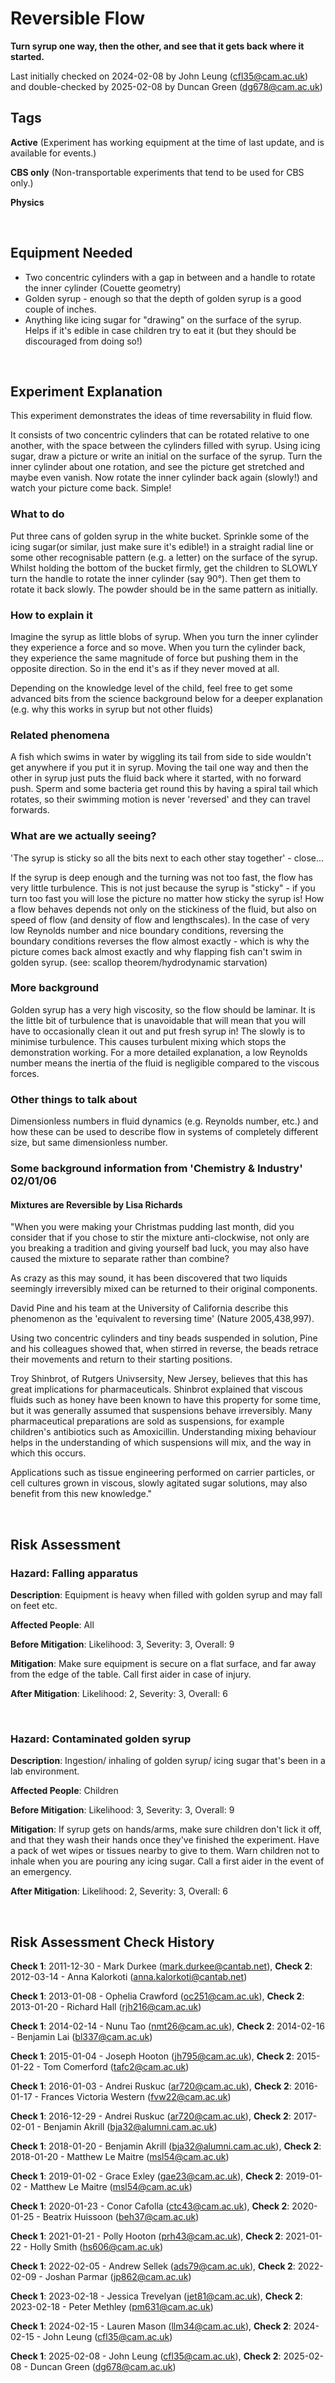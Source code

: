 # Reversible Flow

**Turn syrup one way, then the other, and see that it gets back where it started.**

Last initially checked on 2024-02-08 by John Leung (cfl35@cam.ac.uk) and double-checked by 2025-02-08 by Duncan Green (dg678@cam.ac.uk)

## Tags
<!--- Start Tags (DO NOT REMOVE THIS COMMENT) --->

**Active** (Experiment has working equipment at the time of last update, and is available for events.)

**CBS only** (Non-transportable experiments that tend to be used for CBS only.)

**Physics**
<!--- End Tags (DO NOT REMOVE THIS COMMENT) --->

<br/>

## Equipment Needed 
- Two concentric cylinders with a gap in between and a handle to rotate the inner cylinder (Couette geometry)
- Golden syrup - enough so that the depth of golden syrup is a good couple of inches.
- Anything like icing sugar for "drawing" on the surface of the syrup. Helps if it's edible in case children try to eat it (but they should be discouraged from doing so!)

<br/>

## Experiment Explanation 

This experiment demonstrates the ideas of time reversability in fluid flow. 


It consists of two concentric cylinders that can be rotated relative to one another, with the space between the cylinders filled with syrup. Using icing sugar, draw a picture or write an initial on the surface of the syrup. Turn the inner cylinder about one rotation, and see the picture get stretched and maybe even vanish. Now rotate the inner cylinder back again (slowly!) and watch your picture come back. Simple!


### What to do

Put three cans of golden syrup in the white bucket. Sprinkle some of the icing sugar(or similar, just make sure it's edible!) in a straight radial line or some other recognisable pattern (e.g. a letter) on the surface of the syrup. Whilst holding the bottom of the bucket firmly, get the children to SLOWLY turn the handle to rotate the inner cylinder (say 90°). Then get them to rotate it back slowly. The powder should be in the same pattern as initially. 


### How to explain it

Imagine the syrup as little blobs of syrup. When you turn the inner cylinder they experience a force and so move. When you turn the cylinder back, they experience the same magnitude of force but pushing them in the opposite direction. So in the end it's as if they never moved at all.

Depending on the knowledge level of the child, feel free to get some advanced bits from the science background below for a deeper explanation (e.g. why this works in syrup but not other fluids)

### Related phenomena

 A fish which swims in water by wiggling its tail from side to side wouldn't get anywhere if you put it in syrup. Moving the tail one way and then the other in syrup just puts the fluid back where it started, with no forward push. Sperm and some bacteria get round this by having a spiral tail which rotates, so their swimming motion is never 'reversed' and they can travel forwards.


### What are we actually seeing?

'The syrup is sticky so all the bits next to each other stay together' - close... 


If the syrup is deep enough and the turning was not too fast, the flow has very little turbulence. This is not just because the syrup is "sticky" - if you turn too fast you will lose the picture no matter how sticky the syrup is! How a flow behaves depends not only on the stickiness of the fluid, but also on speed of flow (and density of flow and lengthscales). In the case of very low Reynolds number and nice boundary conditions, reversing the boundary conditions reverses the flow almost exactly - which is why the picture comes back almost exactly and why flapping fish can't swim in golden syrup. (see: scallop theorem/hydrodynamic starvation)


### More background

Golden syrup has a very high viscosity, so the flow should be laminar. It is the little bit of turbulence that is unavoidable that will mean that you will have to occasionally clean it out and put fresh syrup in! The slowly is to minimise turbulence. This causes turbulent mixing which stops the demonstration working. 
For a more detailed explanation, a low Reynolds number means the inertia of the fluid is negligible compared to the viscous forces.


### Other things to talk about

Dimensionless numbers in fluid dynamics (e.g. Reynolds number, etc.) and how these can be used to describe flow in systems of completely different size, but same dimensionless number.


### Some background information from 'Chemistry & Industry' 02/01/06
#### Mixtures are Reversible by Lisa Richards
"When you were making your Christmas pudding last month, did you consider that if you chose to stir the mixture anti-clockwise, not only are you breaking a tradition and giving yourself bad luck, you may also have caused the mixture to separate rather than combine?

As crazy as this may sound, it has been discovered that two liquids seemingly irreversibly mixed can be returned to their original components.

David Pine and his team at the University of California describe this phenomenon as the 'equivalent to reversing time' (Nature 2005,438,997).

Using two concentric cylinders and tiny beads suspended in solution, Pine and his colleagues showed that, when stirred in reverse, the beads retrace their movements and return to their starting positions.

Troy Shinbrot, of Rutgers Univsersity, New Jersey, believes that this has great implications for pharmaceuticals. Shinbrot explained that viscous fluids such as honey have been known to have this property for some time, but it was generally assumed that suspensions behave irreversibly. Many pharmaceutical preparations are sold as suspensions, for example children's antibiotics such as Amoxicillin. Understanding mixing behaviour helps in the understanding of which suspensions will mix, and the way in which this occurs.

Applications such as tissue engineering performed on carrier particles, or cell cultures grown in viscous, slowly agitated sugar solutions, may also benefit from this new knowledge."


<br/>

## Risk Assessment

### **Hazard**: Falling apparatus

**Description**: Equipment is heavy when filled with golden syrup and may fall on feet etc.

**Affected People**: All

**Before Mitigation**: Likelihood: 3, Severity: 3, Overall: 9

**Mitigation**: Make sure equipment is secure on a flat surface, and far away from the edge of the table.
Call first aider in case of injury.

**After Mitigation**: Likelihood: 2, Severity: 3, Overall: 6

<br/>

### **Hazard**: Contaminated golden syrup

**Description**: Ingestion/ inhaling of golden syrup/ icing sugar that's been in a lab environment.

**Affected People**: Children

**Before Mitigation**: Likelihood: 3, Severity: 3, Overall: 9

**Mitigation**: If syrup gets on hands/arms, make sure children don't lick it off, and that they wash their hands once they've finished the experiment. Have a pack of wet wipes or tissues nearby to give to them. Warn children not to inhale when you are pouring any icing sugar.
Call a first aider in the event of an emergency.

**After Mitigation**: Likelihood: 2, Severity: 3, Overall: 6

<br/>

## Risk Assessment Check History 

**Check 1**: 2011-12-30 - Mark Durkee (mark.durkee@cantab.net), **Check 2**: 2012-03-14 - Anna Kalorkoti (anna.kalorkoti@cantab.net)

**Check 1**: 2013-01-08 - Ophelia Crawford (oc251@cam.ac.uk), **Check 2**: 2013-01-20 - Richard Hall (rjh216@cam.ac.uk)

**Check 1**: 2014-02-14 - Nunu Tao (nmt26@cam.ac.uk), **Check 2**: 2014-02-16 - Benjamin Lai (bl337@cam.ac.uk)

**Check 1**: 2015-01-04 - Joseph Hooton (jh795@cam.ac.uk), **Check 2**: 2015-01-22 - Tom Comerford (tafc2@cam.ac.uk)

**Check 1**: 2016-01-03 - Andrei Ruskuc (ar720@cam.ac.uk), **Check 2**: 2016-01-17 - Frances Victoria Western (fvw22@cam.ac.uk)

**Check 1**: 2016-12-29 - Andrei Ruskuc (ar720@cam.ac.uk), **Check 2**: 2017-02-01 - Benjamin Akrill (bja32@alumni.cam.ac.uk)

**Check 1**: 2018-01-20 - Benjamin Akrill (bja32@alumni.cam.ac.uk), **Check 2**: 2018-01-20 - Matthew Le Maitre (msl54@cam.ac.uk)

**Check 1**: 2019-01-02 - Grace Exley (gae23@cam.ac.uk), **Check 2**: 2019-01-02 - Matthew Le Maitre (msl54@cam.ac.uk)

**Check 1**: 2020-01-23 - Conor Cafolla (ctc43@cam.ac.uk), **Check 2**: 2020-01-25 - Beatrix Huissoon (beh37@cam.ac.uk)

**Check 1**: 2021-01-21 - Polly Hooton (prh43@cam.ac.uk), **Check 2**: 2021-01-22 - Holly Smith (hs606@cam.ac.uk)

**Check 1**: 2022-02-05 - Andrew Sellek (ads79@cam.ac.uk), **Check 2**: 2022-02-09 - Joshan Parmar (jp862@cam.ac.uk)

**Check 1**: 2023-02-18 - Jessica Trevelyan (jet81@cam.ac.uk), **Check 2**: 2023-02-18 - Peter Methley (pm631@cam.ac.uk)

**Check 1**: 2024-02-15 - Lauren Mason (llm34@cam.ac.uk), **Check 2**: 2024-02-15 - John Leung (cfl35@cam.ac.uk)

**Check 1**: 2025-02-08 - John Leung (cfl35@cam.ac.uk), **Check 2**: 2025-02-08 - Duncan Green (dg678@cam.ac.uk)
